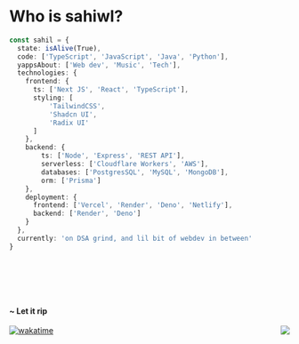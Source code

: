    
# Who is sahiwl?

```typescript
const sahil = {
  state: isAlive(True),
  code: ['TypeScript', 'JavaScript', 'Java', 'Python'],
  yappsAbout: ['Web dev', 'Music', 'Tech'],
  technologies: {
    frontend: {
      ts: ['Next JS', 'React', 'TypeScript'],
      styling: [
          'TailwindCSS',
          'Shadcn UI',
          'Radix UI'
      ]
    },
    backend: {
        ts: ['Node', 'Express', 'REST API'],
        serverless: ['Cloudflare Workers', 'AWS'],
        databases: ['PostgresSQL', 'MySQL', 'MongoDB'],
        orm: ['Prisma']
    },
    deployment: {
      frontend: ['Vercel', 'Render', 'Deno', 'Netlify'],
      backend: ['Render', 'Deno']
    }
  },
  currently: 'on DSA grind, and lil bit of webdev in between'
}
```

<br></br>
----
<!-- # More of me -->
#### ~ Let it rip


  <img align="right" src="https://komarev.com/ghpvc/?username=sahiwl" />

[![wakatime](https://wakatime.com/badge/user/018dc268-cd1f-405a-abd9-12f1bce09a2f.svg)](https://wakatime.com/@018dc268-cd1f-405a-abd9-12f1bce09a2f)

